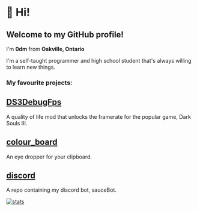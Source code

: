 # 👋 Hi! 

## Welcome to my GitHub profile!
I'm **0dm** from **Oakville, Ontario** 

I'm a self-taught programmer and high school student that's always willing to learn new things.


### My favourite projects:
## [DS3DebugFps](https://github.com/0dm/DS3DebugFps)
A quality of life mod that unlocks the framerate for the popular game, Dark Souls III. 

## [colour_board](https://github.com/0dm/colour_board)
An eye dropper for your clipboard.

## [discord](https://github.com/0dm/discord)
A repo containing my discord bot, sauceBot.

[![stats](https://github-readme-stats.vercel.app/api?username=0dm)](https://github.com/anuraghazra/github-readme-stats)
